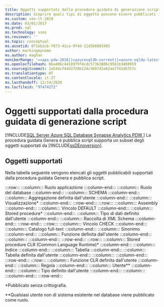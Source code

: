 ```yaml
---
title: Oggetti supportati dalla procedura guidata di generazione script
description: Scoprire quali tipi di oggetto possono essere pubblicati in modo facilitato con la procedura guidata Genera e pubblica script.
ms.custom: seo-lt-2019
ms.date: 03/01/2017
ms.prod: sql
ms.technology: ssms
ms.reviewer: ''
ms.topic: conceptual
ms.assetid: 071eb2cb-f073-41ca-9f4d-11d3b8803495
author: markingmyname
ms.author: maghan
monikerRange: '>=aps-pdw-2016||=azuresqldb-current||=azure-sqldw-latest||>=sql-server-2016||>=sql-server-linux-2017||=azuresqldb-mi-current'
ms.openlocfilehash: 6ba406c4418979f4cdc57363806c9561b3480959
ms.sourcegitcommit: 1a544cf4dd2720b124c3697d1e62ae7741db757c
ms.translationtype: HT
ms.contentlocale: it-IT
ms.lasthandoff: 12/14/2020
ms.locfileid: "97474272"
---
```

# <a name="objects-supported-by-the-generate-scripts-wizard"></a>Oggetti supportati dalla procedura guidata di generazione script
[!INCLUDE[SQL Server Azure SQL Database Synapse Analytics PDW ](../../includes/applies-to-version/sql-asdb-asdbmi-asa-pdw.md)]
  La procedura guidata Genera e pubblica script supporta un subset degli oggetti supportati da [!INCLUDE[ssDEnoversion](../../includes/ssdenoversion-md.md)].  
  
## <a name="supported-objects"></a>Oggetti supportati  
 Nella tabella seguente vengono elencati gli oggetti pubblicabili supportati dalla procedura guidata Genera e pubblica script.  
  
:::row:::
    :::column:::
        Ruolo applicazione
    :::column-end:::
    :::column:::
        Ruolo del database
    :::column-end:::
    :::column:::
        SCHEMA
    :::column-end:::
    :::column:::
        Aggregazione definita dall'utente
    :::column-end:::
    :::column:::
        Visualizzazione*
    :::column-end:::
:::row-end:::
:::row:::
    :::column:::
        Assembly
    :::column-end:::
    :::column:::
        Vincolo DEFAULT
    :::column-end:::
    :::column:::
        Stored procedure*
    :::column-end:::
    :::column:::
        Tipo di dati definito dall'utente
    :::column-end:::
    :::column:::
        Raccolta di XML Schema
    :::column-end:::
:::row-end:::
:::row:::
    :::column:::
        Vincolo CHECK
    :::column-end:::
    :::column:::
        Catalogo full-text
    :::column-end:::
    :::column:::
        Sinonimo
    :::column-end:::
    :::column:::
        Funzione definita dall'utente
    :::column-end:::
    :::column:::
    :::column-end:::
:::row-end:::
:::row:::
    :::column:::
        Stored procedure CLR (Common Language Runtime)*
    :::column-end:::
    :::column:::
        Indice
    :::column-end:::
    :::column:::
        Tabella
    :::column-end:::
    :::column:::
        Tabella definita dall'utente
    :::column-end:::
    :::column:::
    :::column-end:::
:::row-end:::
:::row:::
    :::column:::
        Funzione CLR definita dall'utente
    :::column-end:::
    :::column:::
        Regola
    :::column-end:::
    :::column:::
        Utente**
    :::column-end:::
    :::column:::
        Tipo definito dall'utente
    :::column-end:::
    :::column:::
    :::column-end:::
:::row-end:::

 *Pubblicato senza crittografia.  
  
 **Qualsiasi utente non di sistema esistente nel database viene pubblicato come ruolo.  
  
  
